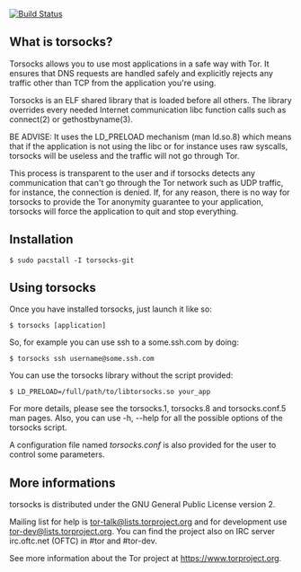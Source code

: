 [![Build Status](https://travis-ci.org/dgoulet/torsocks.png)](https://travis-ci.org/dgoulet/torsocks)

What is torsocks?
-----------------

Torsocks allows you to use most applications in a safe way with Tor. It ensures
that DNS requests are handled safely and explicitly rejects any traffic other
than TCP from the application you're using.

Torsocks is an ELF shared library that is loaded before all others. The
library overrides every needed Internet communication libc function calls such
as connect(2) or gethostbyname(3).

BE ADVISE: It uses the LD\_PRELOAD mechanism (man ld.so.8) which means that if
the application is not using the libc or for instance uses raw syscalls,
torsocks will be useless and the traffic will not go through Tor.

This process is transparent to the user and if torsocks detects any
communication that can't go through the Tor network such as UDP traffic, for
instance, the connection is denied. If, for any reason, there is no way for
torsocks to provide the Tor anonymity guarantee to your application, torsocks
will force the application to quit and stop everything.

Installation
-----------------

    $ sudo pacstall -I torsocks-git

Using torsocks
--------------

Once you have installed torsocks, just launch it like so:

    $ torsocks [application]

So, for example you can use ssh to a some.ssh.com by doing:

    $ torsocks ssh username@some.ssh.com

You can use the torsocks library without the script provided:

    $ LD_PRELOAD=/full/path/to/libtorsocks.so your_app

For more details, please see the torsocks.1, torsocks.8 and torsocks.conf.5 man
pages. Also, you can use -h, --help for all the possible options of the
torsocks script.

A configuration file named *torsocks.conf* is also provided for the user to
control some parameters.

More informations
--------------

torsocks is distributed under the GNU General Public License version 2.

Mailing list for help is <tor-talk@lists.torproject.org> and for development
use <tor-dev@lists.torproject.org>. You can find the project also on IRC server
irc.oftc.net (OFTC) in #tor and #tor-dev.

See more information about the Tor project at https://www.torproject.org.
